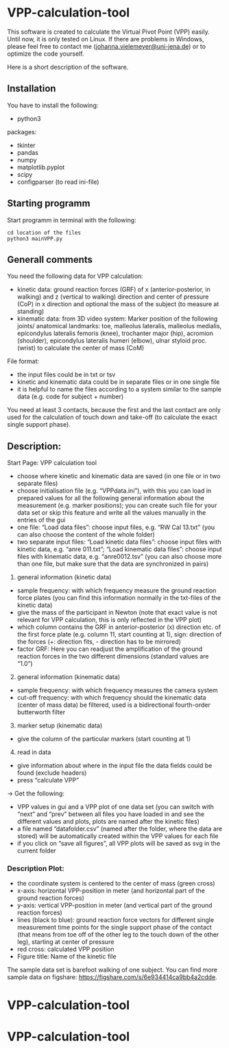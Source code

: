 # VPP-calculation-tool

This software is created to calculate the Virtual Pivot Point (VPP) easily. Until now, it is only tested on Linux. If there are problems in Windows, please feel free to contact me (johanna.vielemeyer@uni-jena.de) or to optimize the code yourself.

Here is a short description of the software.

## Installation

You have to install the following:

- python3

packages:

- tkinter
- pandas
- numpy
- matplotlib.pyplot
- scipy
- configparser (to read ini-file)

## Starting programm

Start programm in terminal with the following:

```
cd location of the files
python3 mainVPP.py
```

## Generall comments

You need the following data for VPP calculation:
- kinetic data: ground reaction forces (GRF) of x (anterior-posterior, in walking) and z (vertical to walking) direction and center of pressure (CoP) in x direction and optional the mass of the subject (to measure at standing)
- kinematic data: from 3D video system: Marker position of the following joints/ anatomical landmarks: toe, malleolus lateralis, malleolus medialis, epicondylus lateralis femoris (knee), trochanter major (hip), acromion (shoulder), epicondylus lateralis humeri (elbow), ulnar styloid proc. (wrist) to calculate the center of mass (CoM)

File format:
- the input files could be in txt or tsv
- kinetic and kinematic data could be in separate files or in one single file
- it is helpful to name the files according to a system similar to the sample data (e.g. code for subject + number)

You need at least 3 contacts, because the first and the last contact are only used for the calculation of touch down and take-off (to calculate the exact single support phase).




## Description:

Start Page: VPP calculation tool
- choose where kinetic and kinematic data are saved (in one file or in two separate files)
- choose initialisation file (e.g. “VPPdata.ini”), with this you can load in prepared values for all the following general information about the measurement (e.g. marker positions); you can create such file for your data set or skip this feature and write all the values manually in the entries of the gui
- one file: “Load data files”: choose input files, e.g. “RW Cal 13.txt” (you can also choose the content of the whole folder)
- two separate input files: “Load kinetic data files”: choose input files with kinetic data, e.g. “anre 011.txt”; “Load kinematic data files”: choose input files with kinematic data, e.g. “anre0012.tsv” (you can also choose more than one file, but make sure that the data are synchronized in pairs)

1. general information (kinetic data)
- sample frequency: with which frequency measure the ground reaction force plates (you can find this information normally in the txt-files of the kinetic data)
- give the mass of the participant in Newton (note that exact value is not relevant for VPP calculation, this is only reflected in the VPP plot)
- which column contains the GRF in anterior-posterior (x) direction etc. of the first force plate (e.g. column 11, start counting at 1), sign: direction of the forces (+: direction fits, - direction has to be mirrored)
- factor GRF: Here you can readjust the amplification of the ground reaction forces in the two different dimensions (standard values are “1.0”) 

2. general information (kinematic data)
- sample frequency: with which frequency measures the camera system
- cut-off frequency: with which frequency should the kinematic data (center of mass data) be filtered, used is a bidirectional fourth-order butterworth filter

3. marker setup (kinematic data)
- give the column of the particular markers (start counting at 1)

4. read in data
- give information about where in the input file the data fields could be found (exclude headers)
- press “calculate VPP”

→ Get the following:
 - VPP values in gui and a VPP plot of one data set (you can switch with “next” and “prev” between all files you have loaded in and see the different values and plots, plots are named after the kinetic files)
- a file named “datafolder.csv” (named after the folder, where the data are stored) will be automatically created within the VPP values for each file
- if you click on “save all figures”, all VPP plots will be saved as svg in the current folder

### Description Plot:
- the coordinate system is centered to the center of mass (green cross)
- x-axis: horizontal VPP-position in meter (and horizontal part of the ground reaction forces)
- y-axis: vertical VPP-position in meter (and vertical part of the ground reaction forces)
- lines (black to blue): ground reaction force vectors for different single measurement time points for the single support phase of the contact (that means from toe off of the other leg to the touch down of the other leg), starting at center of pressure
- red cross: calculated VPP position
- Figure title: Name of the kinetic file


The sample data set is barefoot walking of one subject. You can find more sample data on figshare: https://figshare.com/s/6e934414ca9bb4a2cdde.
# VPP-calculation-tool
# VPP-calculation-tool
